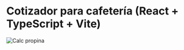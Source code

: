 # Cotizador para cafetería (React + TypeScript + Vite)
![Calc propina](https://github.com/LeoCiru/cotizadora-cafeteria/assets/89286872/127a06c0-114b-43c3-b984-23c5a79e6902)

##
